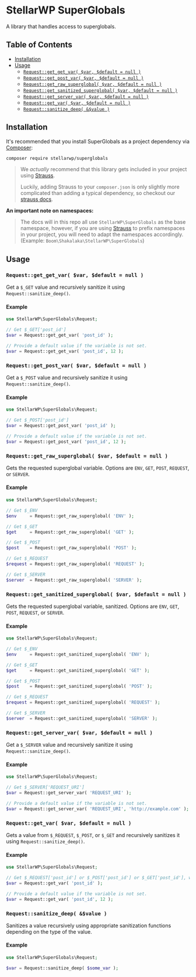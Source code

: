 # StellarWP SuperGlobals

A library that handles access to superglobals.

## Table of Contents

* [Installation](#installation)
* [Usage](#usage)
  * [`Request::get_get_var( $var, $default = null )`](#get_get_var-var-default-null)
  * [`Request::get_post_var( $var, $default = null )`](#get_post_var-var-default-null)
  * [`Request::get_raw_superglobal( $var, $default = null )`](#get_raw_superglobal-var-default-null)
  * [`Request::get_sanitized_superglobal( $var, $default = null )`](#get_sanitized_superglobal-var-default-null)
  * [`Request::get_server_var( $var, $default = null )`](#get_server_var-var-default-null)
  * [`Request::get_var( $var, $default = null )`](#get_var-var-default-null)
  * [`Request::sanitize_deep( &$value )`](#sanitize_deep-value)

## Installation

It's recommended that you install SuperGlobals as a project dependency via [Composer](https://getcomposer.org/):

```bash
composer require stellarwp/superglobals
```

> We _actually_ recommend that this library gets included in your project using [Strauss](https://github.com/BrianHenryIE/strauss).
>
> Luckily, adding Strauss to your `composer.json` is only slightly more complicated than adding a typical dependency, so checkout our [strauss docs](https://github.com/stellarwp/global-docs/blob/main/docs/strauss-setup.md).

**An important note on namespaces:**

> The docs will in this repo all use `StellarWP\SuperGlobals` as the base namespace, however, if you are using [Strauss](#strauss)
> to prefix namespaces in your project, you will need to adapt the namespaces accordingly. (Example: `Boom\Shakalaka\StellarWP\SuperGlobals`)

## Usage

### `Request::get_get_var( $var, $default = null )`

Get a `$_GET` value and recursively sanitize it using `Request::sanitize_deep()`.

#### Example

```php
use StellarWP\SuperGlobals\Request;

// Get $_GET['post_id']
$var = Request::get_get_var( 'post_id' );

// Provide a default value if the variable is not set.
$var = Request::get_get_var( 'post_id', 12 );
```

### `Request::get_post_var( $var, $default = null )`

Get a `$_POST` value and recursively sanitize it using `Request::sanitize_deep()`.

#### Example

```php
use StellarWP\SuperGlobals\Request;

// Get $_POST['post_id']
$var = Request::get_post_var( 'post_id' );

// Provide a default value if the variable is not set.
$var = Request::get_post_var( 'post_id', 12 );
```

### `Request::get_raw_superglobal( $var, $default = null )`

Gets the requested superglobal variable. Options are `ENV`, `GET`, `POST`, `REQUEST`, or `SERVER`.

#### Example

```php
use StellarWP\SuperGlobals\Request;

// Get $_ENV
$env     = Request::get_raw_superglobal( 'ENV' );

// Get $_GET
$get     = Request::get_raw_superglobal( 'GET' );

// Get $_POST
$post    = Request::get_raw_superglobal( 'POST' );

// Get $_REQUEST
$request = Request::get_raw_superglobal( 'REQUEST' );

// Get $_SERVER
$server  = Request::get_raw_superglobal( 'SERVER' );
```

### `Request::get_sanitized_superglobal( $var, $default = null )`

Gets the requested superglobal variable, sanitized. Options are `ENV`, `GET`, `POST`, `REQUEST`, or `SERVER`.

#### Example

```php
use StellarWP\SuperGlobals\Request;

// Get $_ENV
$env     = Request::get_sanitized_superglobal( 'ENV' );

// Get $_GET
$get     = Request::get_sanitized_superglobal( 'GET' );

// Get $_POST
$post    = Request::get_sanitized_superglobal( 'POST' );

// Get $_REQUEST
$request = Request::get_sanitized_superglobal( 'REQUEST' );

// Get $_SERVER
$server  = Request::get_sanitized_superglobal( 'SERVER' );
```

### `Request::get_server_var( $var, $default = null )`

Get a `$_SERVER` value and recursively sanitize it using `Request::sanitize_deep()`.

#### Example

```php
use StellarWP\SuperGlobals\Request;

// Get $_SERVER['REQUEST_URI']
$var = Request::get_server_var( 'REQUEST_URI' );

// Provide a default value if the variable is not set.
$var = Request::get_server_var( 'REQUEST_URI', 'http://example.com' );
```

### `Request::get_var( $var, $default = null )`

Gets a value from `$_REQUEST`, `$_POST`, or `$_GET` and recursively sanitizes it using `Request::sanitize_deep()`.

#### Example

```php
use StellarWP\SuperGlobals\Request;

// Get $_REQUEST['post_id'] or $_POST['post_id'] or $_GET['post_id'], wherever it lives
$var = Request::get_var( 'post_id' );

// Provide a default value if the variable is not set.
$var = Request::get_var( 'post_id', 12 );
```

### `Request::sanitize_deep( &$value )`

Sanitizes a value recursively using appropriate sanitization functions depending on the type of the value.

#### Example

```php
use StellarWP\SuperGlobals\Request;

$var = Request::sanitize_deep( $some_var );
```
